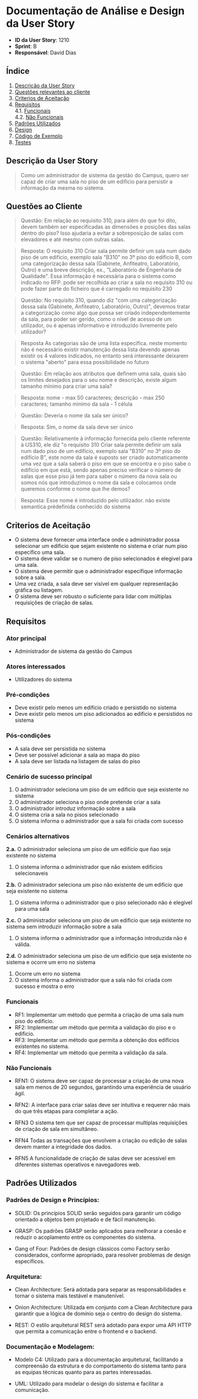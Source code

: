 # Documentação de Análise e Design da User Story

- **ID da User Story**: 1210 
- **Sprint**: B
- **Responsável**: David Dias

## Índice

1. [Descrição da User Story](#descrição-da-user-story)
2. [Questões relevantes ao cliente](#questões-ao-cliente)
3. [Criterios de Aceitação](#criterios-de-aceitação)  
4. [Requisitos](#requisitos)  
    4.1. [Funcionais](#funcionais)  
    4.2. [Não Funcionais](#não-funcionais)
5. [Padrões Utilizados](#padrões-utilizados)
6. [Design](#design)
7. [Código de Exemplo](#código-de-exemplo)
8. [Testes](#testes)

## Descrição da User Story

> Como um administrador de sistema da gestão do Campus, quero ser capaz de criar uma sala no piso de um edifício para persistir a informação da mesma no sistema.

## Questões ao Cliente

> Questão: Em relação ao requisito 310, para além do que foi dito, devem também ser especificadas as dimensões e posições das salas dentro do piso? Isso ajudaria a evitar a sobreposição de salas com elevadores e até mesmo com outras salas.

> Resposta: O requisito 310 Criar sala permite definir um sala num dado piso de um edificio, exemplo sala "B310" no 3º piso do edificio B, com uma categorização dessa sala (Gabinete, Anfiteatro, Laboratório, Outro) e uma breve descrição, ex., "Laboratório de Engenharia de Qualidade". Essa informação é necessária para o sistema como indicado no RFP. pode ser recolhida ao criar a sala no requisito 310 ou pode fazer parte do ficheiro que é carregado no requisito 230

> Questão: No requisito 310, quando diz "com uma categorização dessa sala (Gabinete, Anfiteatro, Laboratório, Outro)", devemos tratar a categorização como algo que possa ser criado independentemente da sala, para poder ser gerido, como o nível de acesso de um utilizador, ou é apenas informativo e introduzido livremente pelo utilizador?

> Resposta As categorias são de uma lista especifica. neste momento não é necessário existir manutenção dessa lista devendo apenas existir os 4 valores indicados, no entanto será interessante deixarem o sistema "aberto" para essa possibilidade no futuro

> Questão: Em relação aos atributos que definem uma sala, quais são os limites desejados para o seu nome e descrição, existe algum tamanho mínimo para criar uma sala?

> Resposta: nome - max 50 caracteres; descrição - max 250 caracteres; tamanho minimo da sala - 1 célula

> Questão: Deveria o nome da sala ser único?

> Resposta: Sim, o nome da sala deve ser único

> Questão: Relativamente à informação fornecida pelo cliente referente à US310, ele diz "o requisito 310 Criar sala permite definir um sala num dado piso de um edifício, exemplo sala "B310" no 3º piso do edifício B", este nome da sala é suposto ser criado automaticamente uma vez que a sala saberá o piso em que se encontra e o piso sabe o edifício em que está, sendo apenas preciso verificar o número de salas que esse piso já  tem para saber o número da nova sala ou somos nós que introduzimos o nome da sala e colocamos onde queremos conforme o nome que lhe demos?

> Resposta: Esse nome é introduzido pelo utilizador. não existe semantica prédefinida conhecido do sistema


## Criterios de Aceitação

- O sistema deve fornecer uma interface onde o administrador possa selecionar um edificio que sejam existente no sistema e criar num piso específico uma sala.
- O sistema deve validar se o numero de piso selecionados é elegivel para uma sala.
- O sistema deve permitir que o administrador especifique informação sobre a sala.
- Uma vez criada, a sala deve ser visível em qualquer representação gráfica ou listagem.
- O sistema deve ser robusto o suficiente para lidar com múltiplas requisições de criação de salas.

## Requisitos

### Ator principal

- Administrador de sistema da gestão do Campus

### Atores interessados

- Utilizadores do sistema

### Pré-condições

- Deve existir pelo menos um edifício criado e persistido no sistema
- Deve existir pelo menos um piso adicionados ao edificio e persistidos no sistema

### Pós-condições

- A sala deve ser persistida no sistema
- Deve ser possível adicionar a sala ao mapa do piso
- A sala deve ser listada na listagem de salas do piso

### Cenário de sucesso principal

1. O administrador seleciona um piso de um edificio que seja existente no sistema
2. O administrador seleciona o piso onde pretende criar a sala
3. O administrador introduz informação sobre a sala
4. O sistema cria a sala no pisos selecionado
5. O sistema informa o administrador que a sala foi criada com sucesso

### Cenários alternativos

**2.a.** O administrador seleciona um piso de um edificio que ñao seja existente no sistema

1. O sistema informa o administrador que não existem edificios selecionaveis

**2.b.** O administrador seleciona um piso não existente de um edificio que seja existente no sistema 

1. O sistema informa o administrador que o piso selecionado não é elegível para uma sala

**2.c.** O administrador seleciona um piso de um edificio que seja existente no sistema sem introduzir informação sobre a sala

1. O sistema informa o administrador que a informação introduzida não é válida.

**2.d.** O administrador seleciona um piso de um edificio que seja existente no sistema e ocorre um erro no sistema

1. Ocorre um erro no sistema
2. O sistema informa o administrador que a sala não foi criada com sucesso e mostra o erro

### Funcionais
- RF1: Implementar um método que permita a criação de uma sala num piso do edificio.
- RF2: Implementar um método que permita a validação do piso e o edificio.
- RF3: Implementar um método que permita a obtenção dos edificios existentes no sistema.
- RF4: Implementar um método que permita a validação da sala.

### Não Funcionais

- RFN1: O sistema deve ser capaz de processar a criação de uma nova sala em menos de 20 segundos, garantindo uma experiência de usuário ágil.

- RFN2: A interface para criar salas deve ser intuitiva e requerer não mais do que três etapas para completar a ação.

- RFN3 O sistema tem que ser capaz de processar multiplas requisições de criação de sala em simultâneo.

- RFN4 Todas as transações que envolvem a criação ou edição de salas devem manter a integridade dos dados.

- RFN5 A funcionalidade de criação de salas deve ser acessível em diferentes sistemas operativos e navegadores web.

## Padrões Utilizados

### Padrões de Design e Princípios:
- SOLID: Os princípios SOLID serão seguidos para garantir um código orientado a objetos bem projetado e de fácil manutenção.

- GRASP: Os padrões GRASP serão aplicados para melhorar a coesão e reduzir o acoplamento entre os componentes do sistema.

- Gang of Four: Padrões de design clássicos como Factory serão considerados, conforme apropriado, para resolver problemas de design específicos.

### Arquitetura:
- Clean Architecture: Será adotada para separar as responsabilidades e tornar o sistema mais testável e manutenível.

- Onion Architecture: Utilizada em conjunto com a Clean Architecture para garantir que a lógica de domínio seja o centro do design do sistema.

- REST: O estilo arquitetural REST será adotado para expor uma API HTTP que permita a comunicação entre o frontend e o backend.

### Documentação e Modelagem:
- Modelo C4: Utilizado para a documentação arquitetural, facilitando a compreensão da estrutura e do comportamento do sistema tanto para as equipas técnicas quanto para as partes interessadas.

- UML: Utilizado para modelar o design do sistema e facilitar a comunicação.
